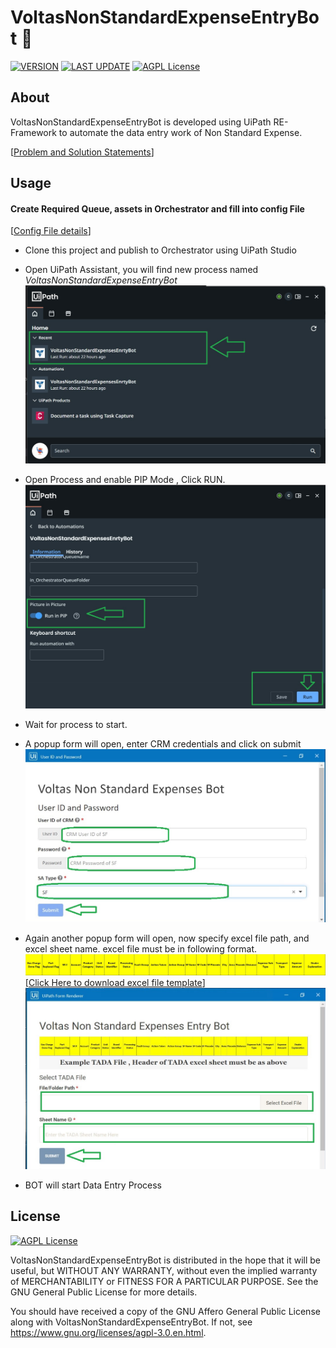 # VoltasNonStandardExpenseEntryBot :robot:

[![VERSION](https://img.shields.io/badge/VERSION-v2.0.43-sucess)](https://github.com/charan379/VoltasNonStandardExpenseEntryBot) [![LAST UPDATE](https://img.shields.io/badge/LAST--UPDATED-07--April--2023-sucess)](https://github.com/charan379/VoltasNonStandardExpenseEntryBot) [![AGPL License](https://img.shields.io/badge/LICENSE-GNU%20AGPLv3-informational)](https://www.gnu.org/licenses/agpl-3.0.en.html)

## About

VoltasNonStandardExpenseEntryBot is developed using UiPath RE-Framework to automate the data entry
work of Non Standard Expense.

[[Problem and Solution Statements](/Documentation//ProblemAndSolution.md)]

## Usage

#### Create Required Queue, assets in Orchestrator and fill into config File

[[Config File details](/Documentation//Config.md)]

- Clone this project and publish to Orchestrator using UiPath Studio
- Open UiPath Assistant, you will find new process named _VoltasNonStandardExpenseEntryBot_
  ![screenshot-preview](Documentation/Screenshots/Assistant.jpg)
- Open Process and enable PIP Mode , Click RUN.
  ![screenshot-preview](Documentation/Screenshots/Assistant-start.jpg)
- Wait for process to start.
- A popup form will open, enter CRM credentials and click on submit
  ![screenshot-preview](Documentation/Screenshots/userIdPasswordform.jpg)
- Again another popup form will open, now specify excel file path, and excel sheet name.
  excel file must be in following format.
  ![excel-format](Documentation/formatHeaders.jpg)
  [[Click Here to download excel file template](/Documentation//NonStandardExpenseFormatForUipathBot.xlsx)]
  ![screenshot-preview](Documentation/Screenshots/excelFile.jpg)

- BOT will start Data Entry Process

## License

[![AGPL License](https://img.shields.io/badge/LICENSE-GNU%20AGPLv3-brightgreen)](https://www.gnu.org/licenses/agpl-3.0.en.html)

VoltasNonStandardExpenseEntryBot is distributed in the hope that it will be useful, but WITHOUT ANY WARRANTY, without even the implied warranty of MERCHANTABILITY or FITNESS FOR A PARTICULAR PURPOSE. See the GNU General Public License for more details.

You should have received a copy of the GNU Affero General Public License along with VoltasNonStandardExpenseEntryBot. If not, see https://www.gnu.org/licenses/agpl-3.0.en.html.
